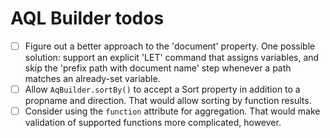 # AQL Builder todos

- [ ] Figure out a better approach to the 'document' property. One possible solution: support an explicit 'LET' command that assigns variables, and skip the 'prefix path with document name' step whenever a path matches an already-set variable.
- [ ] Allow `AqBuilder.sortBy()` to accept a Sort property in addition to a propname and direction. That would allow sorting by function results.
- [ ] Consider using the `function` attribute for aggregation. That would make validation of supported functions more complicated, however.
